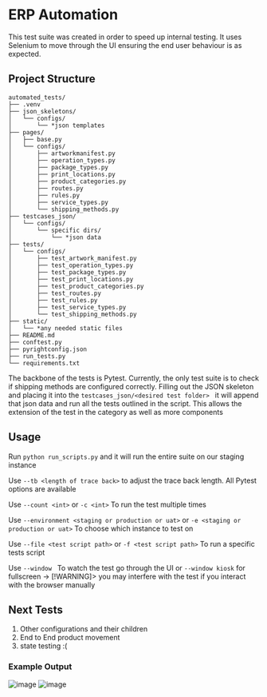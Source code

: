 # ERP Automation
This test suite was created in order to speed up internal testing. It uses Selenium to move through the UI ensuring the
end user behaviour is as expected. 

## Project Structure

```
automated_tests/
├── .venv
├── json_skeletons/
│   └── configs/
│       └── *json templates
├── pages/
│   ├── base.py
│   └── configs/
│       ├── artworkmanifest.py
│       ├── operation_types.py
│       ├── package_types.py
│       ├── print_locations.py
│       ├── product_categories.py
│       ├── routes.py
│       ├── rules.py
│       ├── service_types.py
│       └── shipping_methods.py
├── testcases_json/
│   └── configs/
│       └── specific dirs/
│           └── *json data
├── tests/
│   └── configs/
│       ├── test_artwork_manifest.py
│       ├── test_operation_types.py
│       ├── test_package_types.py
│       ├── test_print_locations.py
│       ├── test_product_categories.py
│       ├── test_routes.py
│       ├── test_rules.py
│       ├── test_service_types.py
│       └── test_shipping_methods.py
├── static/
│   └── *any needed static files
├── README.md
├── conftest.py
├── pyrightconfig.json
├── run_tests.py
└── requirements.txt
```
The backbone of the tests is Pytest. Currently, the only test suite is to check if shipping methods are configured correctly.
Filling out the JSON skeleton and placing it into the ```testcases_json/<desired test folder> ``` it will append that json
data and run all the tests outlined in the script. 
This allows the extension of the test in the category as well as more components

## Usage
Run ```python run_scripts.py``` and it will run the entire suite on our staging instance

Use ```--tb <length of trace back>``` to adjust the trace back length. All Pytest options are available

Use ```--count <int>``` or ```-c <int>``` To run the test multiple times

Use ```--environment <staging or production or uat>```  or ```-e <staging or production or uat>``` To choose which instance to test on

Use ```--file <test script path>``` or ```-f <test script path>``` To run a specific tests script

Use ```--window ``` To watch the test go through the UI or ```--window kiosk``` for fullscreen
    -> [!WARNING]> you may interfere with the test if you interact with the browser manually

## Next Tests
1. Other configurations and their children
2. End to End product movement
3. state testing :(


### Example Output
![image](https://github.com/user-attachments/assets/a8b3120d-c68c-4969-91da-11bc054c3e23)
![image](https://github.com/user-attachments/assets/3a60ef0f-6fbe-44dc-b217-adb04652aedb)

